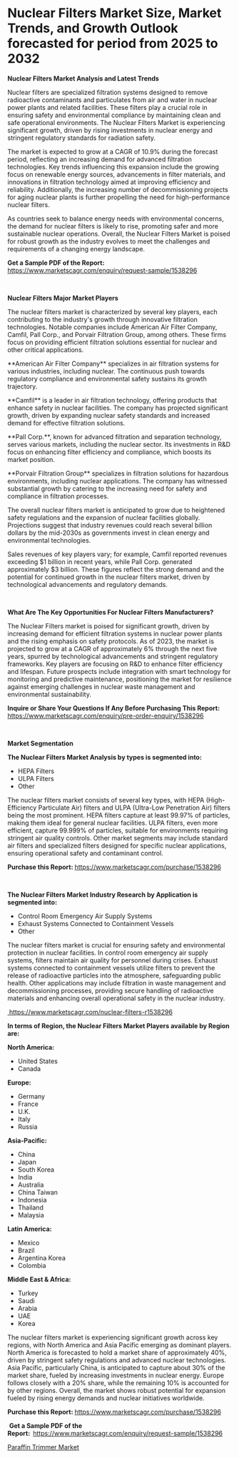 <p><h1>Nuclear Filters Market Size, Market Trends, and Growth Outlook forecasted for period from 2025 to 2032</h1></p><p><strong>Nuclear Filters Market Analysis and Latest Trends</strong></p>
<p><p>Nuclear filters are specialized filtration systems designed to remove radioactive contaminants and particulates from air and water in nuclear power plants and related facilities. These filters play a crucial role in ensuring safety and environmental compliance by maintaining clean and safe operational environments. The Nuclear Filters Market is experiencing significant growth, driven by rising investments in nuclear energy and stringent regulatory standards for radiation safety.</p><p>The market is expected to grow at a CAGR of 10.9% during the forecast period, reflecting an increasing demand for advanced filtration technologies. Key trends influencing this expansion include the growing focus on renewable energy sources, advancements in filter materials, and innovations in filtration technology aimed at improving efficiency and reliability. Additionally, the increasing number of decommissioning projects for aging nuclear plants is further propelling the need for high-performance nuclear filters.</p><p>As countries seek to balance energy needs with environmental concerns, the demand for nuclear filters is likely to rise, promoting safer and more sustainable nuclear operations. Overall, the Nuclear Filters Market is poised for robust growth as the industry evolves to meet the challenges and requirements of a changing energy landscape.</p></p>
<p><strong>Get a Sample PDF of the Report:&nbsp;</strong> <a href="https://www.marketscagr.com/enquiry/request-sample/1538296?utm_campaign=1889&utm_medium=2&utm_source=Github&utm_content=ia&utm_term=19022025&utm_id=nuclear-filters">https://www.marketscagr.com/enquiry/request-sample/1538296</a></p>
<p>&nbsp;</p>
<p><strong>Nuclear Filters Major Market Players</strong></p>
<p><p>The nuclear filters market is characterized by several key players, each contributing to the industry's growth through innovative filtration technologies. Notable companies include American Air Filter Company, Camfil, Pall Corp., and Porvair Filtration Group, among others. These firms focus on providing efficient filtration solutions essential for nuclear and other critical applications.</p><p>**American Air Filter Company** specializes in air filtration systems for various industries, including nuclear. The continuous push towards regulatory compliance and environmental safety sustains its growth trajectory.</p><p>**Camfil** is a leader in air filtration technology, offering products that enhance safety in nuclear facilities. The company has projected significant growth, driven by expanding nuclear safety standards and increased demand for effective filtration solutions.</p><p>**Pall Corp.**, known for advanced filtration and separation technology, serves various markets, including the nuclear sector. Its investments in R&D focus on enhancing filter efficiency and compliance, which boosts its market position.</p><p>**Porvair Filtration Group** specializes in filtration solutions for hazardous environments, including nuclear applications. The company has witnessed substantial growth by catering to the increasing need for safety and compliance in filtration processes.</p><p>The overall nuclear filters market is anticipated to grow due to heightened safety regulations and the expansion of nuclear facilities globally. Projections suggest that industry revenues could reach several billion dollars by the mid-2030s as governments invest in clean energy and environmental technologies.</p><p>Sales revenues of key players vary; for example, Camfil reported revenues exceeding $1 billion in recent years, while Pall Corp. generated approximately $3 billion. These figures reflect the strong demand and the potential for continued growth in the nuclear filters market, driven by technological advancements and regulatory demands.</p></p>
<p>&nbsp;</p>
<p><strong>What Are The Key Opportunities For Nuclear Filters Manufacturers?</strong></p>
<p><p>The Nuclear Filters market is poised for significant growth, driven by increasing demand for efficient filtration systems in nuclear power plants and the rising emphasis on safety protocols. As of 2023, the market is projected to grow at a CAGR of approximately 6% through the next five years, spurred by technological advancements and stringent regulatory frameworks. Key players are focusing on R&D to enhance filter efficiency and lifespan. Future prospects include integration with smart technology for monitoring and predictive maintenance, positioning the market for resilience against emerging challenges in nuclear waste management and environmental sustainability.</p></p>
<p><strong>Inquire or Share Your Questions If Any Before Purchasing This Report:</strong> <a href="https://www.marketscagr.com/enquiry/pre-order-enquiry/1538296?utm_campaign=1889&utm_medium=2&utm_source=Github&utm_content=ia&utm_term=19022025&utm_id=nuclear-filters">https://www.marketscagr.com/enquiry/pre-order-enquiry/1538296</a></p>
<p>&nbsp;</p>
<p><strong>Market Segmentation</strong></p>
<p><strong>The Nuclear Filters Market Analysis by types is segmented into:</strong></p>
<p><ul><li>HEPA Filters</li><li>ULPA Filters</li><li>Other</li></ul></p>
<p><p>The nuclear filters market consists of several key types, with HEPA (High-Efficiency Particulate Air) filters and ULPA (Ultra-Low Penetration Air) filters being the most prominent. HEPA filters capture at least 99.97% of particles, making them ideal for general nuclear facilities. ULPA filters, even more efficient, capture 99.999% of particles, suitable for environments requiring stringent air quality controls. Other market segments may include standard air filters and specialized filters designed for specific nuclear applications, ensuring operational safety and contaminant control.</p></p>
<p><strong>Purchase this Report:&nbsp;</strong><a href="https://www.marketscagr.com/purchase/1538296?utm_campaign=1889&utm_medium=2&utm_source=Github&utm_content=ia&utm_term=19022025&utm_id=nuclear-filters">https://www.marketscagr.com/purchase/1538296</a></p>
<p>&nbsp;</p>
<p><strong>The Nuclear Filters Market Industry Research by Application is segmented into:</strong></p>
<p><ul><li>Control Room Emergency Air Supply Systems</li><li>Exhaust Systems Connected to Containment Vessels</li><li>Other</li></ul></p>
<p><p>The nuclear filters market is crucial for ensuring safety and environmental protection in nuclear facilities. In control room emergency air supply systems, filters maintain air quality for personnel during crises. Exhaust systems connected to containment vessels utilize filters to prevent the release of radioactive particles into the atmosphere, safeguarding public health. Other applications may include filtration in waste management and decommissioning processes, providing secure handling of radioactive materials and enhancing overall operational safety in the nuclear industry.</p></p>
<p><a href="https://www.marketscagr.com/nuclear-filters-r1538296?utm_campaign=1889&utm_medium=2&utm_source=Github&utm_content=ia&utm_term=19022025&utm_id=nuclear-filters">&nbsp;https://www.marketscagr.com/nuclear-filters-r1538296</a></p>
<p><strong>In terms of Region, the Nuclear Filters Market Players available by Region are:</strong></p>
<p>
    <p> <strong> North America: </strong>
        <ul>
            <li>United States</li>
            <li>Canada</li>
        </ul>
        </p> 
    <p> <strong> Europe: </strong>
        <ul>
            <li>Germany</li>
            <li>France</li>
            <li>U.K.</li>
            <li>Italy</li>
            <li>Russia</li>
        </ul>
        </p> 
    <p> <strong> Asia-Pacific: </strong>
        <ul>
            <li>China</li>
            <li>Japan</li>
            <li>South Korea</li>
            <li>India</li>
            <li>Australia</li>
            <li>China Taiwan</li>
            <li>Indonesia</li>
            <li>Thailand</li>
            <li>Malaysia</li>
        </ul>
        </p> 
    <p> <strong> Latin America: </strong>
        <ul>
            <li>Mexico</li>
            <li>Brazil</li>
            <li>Argentina Korea</li>
            <li>Colombia</li>
        </ul>
        </p> 
    <p> <strong> Middle East & Africa: </strong>
        <ul>
            <li>Turkey</li>
            <li>Saudi</li>
            <li>Arabia</li>
            <li>UAE</li>
            <li>Korea</li>
        </ul>
    </p>
    </p>
<p><p>The nuclear filters market is experiencing significant growth across key regions, with North America and Asia Pacific emerging as dominant players. North America is forecasted to hold a market share of approximately 40%, driven by stringent safety regulations and advanced nuclear technologies. Asia Pacific, particularly China, is anticipated to capture about 30% of the market share, fueled by increasing investments in nuclear energy. Europe follows closely with a 20% share, while the remaining 10% is accounted for by other regions. Overall, the market shows robust potential for expansion fueled by rising energy demands and nuclear initiatives worldwide.</p></p>
<p><strong>Purchase this Report: </strong><a href="https://www.marketscagr.com/purchase/1538296?utm_campaign=1889&utm_medium=2&utm_source=Github&utm_content=ia&utm_term=19022025&utm_id=nuclear-filters">https://www.marketscagr.com/purchase/1538296</a></p>
<p>&nbsp;<strong>Get a Sample PDF of the Report:&nbsp;&nbsp;</strong><a href="https://www.marketscagr.com/enquiry/request-sample/1538296?utm_campaign=1889&utm_medium=2&utm_source=Github&utm_content=ia&utm_term=19022025&utm_id=nuclear-filters">https://www.marketscagr.com/enquiry/request-sample/1538296</a></p>
<p><strong></strong></p>
<p><p><a href="https://github.com/globismark/Market-Research-Report-List-6/blob/main/paraffin-trimmer-market.md?utm_campaign=1889&utm_medium=2&utm_source=Github&utm_content=ia&utm_term=19022025&utm_id=nuclear-filters">Paraffin Trimmer Market</a></p></p>